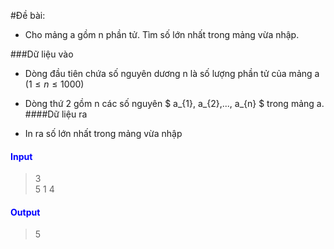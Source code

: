 #Đề bài: 
- Cho mảng a gồm n phần tử. Tìm số lớn nhất trong mảng vừa nhập.

###Dữ liệu vào

- Dòng đầu tiên chứa số nguyên dương n là số lượng phần tử của mảng a $(1 \le n \le 1000)$
- Dòng thứ 2 gồm n các số nguyên $ a_{1}, a_{2},..., a_{n} $ trong mảng a.
####Dữ liệu ra 

- In ra số lớn nhất trong mảng vừa nhập  
#### **<span style = "color: Blue"> Input**
> 3  
> 5 1 4  

#### **<span style = "color: Blue">Output**
> 5
